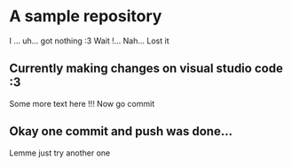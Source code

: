 # A sample repository

I ... uh... got nothing :3
Wait !... 
Nah... 
Lost it

## Currently making changes on visual studio code :3

Some more text here !!!
Now go commit

## Okay one commit and push was done... 
Lemme just try another one
